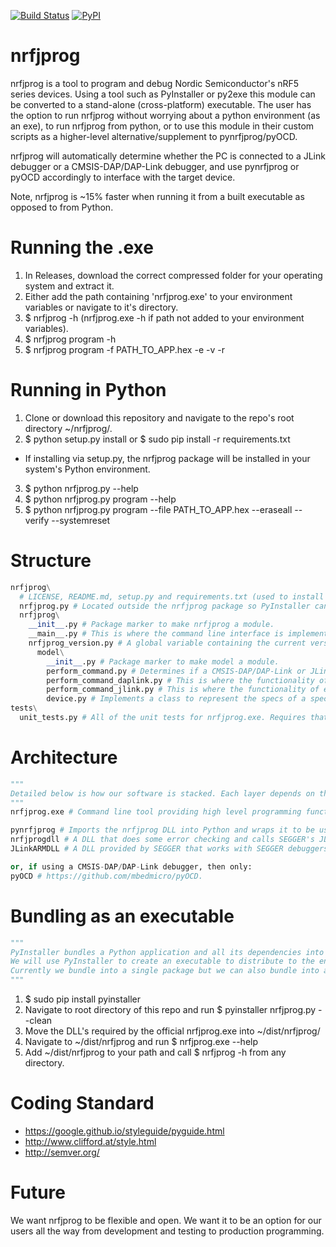[![Build Status](https://travis-ci.org/NordicSemiconductor/nrfjprog.svg?branch=master)](https://travis-ci.org/NordicSemiconductor/nrfjprog)
[![PyPI](https://img.shields.io/pypi/l/Django.svg)](https://opensource.org/licenses/BSD-3-Clause)

# nrfjprog
nrfjprog is a tool to program and debug Nordic Semiconductor's nRF5 series devices. Using a tool such as PyInstaller or py2exe this module can be converted to a stand-alone (cross-platform) executable. The user has the option to run nrfjprog without worrying about a python environment (as an exe), to run nrfjprog from python, or to use this module in their custom scripts as a higher-level alternative/supplement to pynrfjprog/pyOCD.

nrfjprog will automatically determine whether the PC is connected to a JLink debugger or a CMSIS-DAP/DAP-Link debugger, and use pynrfjprog or pyOCD accordingly to interface with the target device.

Note, nrfjprog is ~15% faster when running it from a built executable as opposed to from Python.

# Running the .exe
1. In Releases, download the correct compressed folder for your operating system and extract it.
2. Either add the path containing 'nrfjprog.exe' to your environment variables or navigate to it's directory.
3. $ nrfjprog -h (nrfjprog.exe -h if path not added to your environment variables).
4. $ nrfjprog program -h
5. $ nrfjprog program -f PATH_TO_APP.hex -e -v -r

# Running in Python
1. Clone or download this repository and navigate to the repo's root directory ~/nrfjprog/.
2. $ python setup.py install or $ sudo pip install -r requirements.txt
  *  If installing via setup.py, the nrfjprog package will be installed in your system's Python environment.
3. $ python nrfjprog.py --help
4. $ python nrfjprog.py program --help
5. $ python nrfjprog.py program --file PATH_TO_APP.hex --eraseall --verify --systemreset

# Structure
```python
nrfjprog\
  # LICENSE, README.md, setup.py and requirements.txt (used to install this module).
  nrfjprog.py # Located outside the nrfjprog package so PyInstaller can build into an .exe properly. nrfjprog can be run in python with this file as well.
  nrfjprog\
    __init__.py # Package marker to make nrfjprog a module.
    __main__.py # This is where the command line interface is implemented. It parses arguments using argparse and fowards them to perform_command.py.
    nrfjprog_version.py # A global variable containing the current version number of nrfjprog.
      model\
        __init__.py # Package marker to make model a module.
        perform_command.py # Determines if a CMSIS-DAP/DAP-Link or JLink debugger is connected to the PC and fowards the command accordingly.
        perform_command_daplink.py # This is where the functionality of each command is implemented. Relies on the pyOCD module.
        perform_command_jlink.py # This is where the functionality of each command is implemented. Relies on the pynrfjprog module.
        device.py # Implements a class to represent the specs of a specific device (i.e. NRF52_FP1).
tests\
  unit_tests.py # All of the unit tests for nrfjprog.exe. Requires that dist/OS/ to be present on system which contains the built .exe for the system's OS.
```

# Architecture
```python
"""
Detailed below is how our software is stacked. Each layer depends on the layer below.
"""
nrfjprog.exe # Command line tool providing high level programming functionality for nRF5x devices.

pynrfjprog # Imports the nrfjprog DLL into Python and wraps it to be used in applications like this one or directly in scripts.
nrfjprogdll # A DLL that does some error checking and calls SEGGER's JLink API. Wraps JLink API specifically for nRF5x devices.
JLinkARMDLL # A DLL provided by SEGGER that works with SEGGER debuggers. Performs all low level operations with target device.

or, if using a CMSIS-DAP/DAP-Link debugger, then only:
pyOCD # https://github.com/mbedmicro/pyOCD.
```

# Bundling as an executable
```python
"""
PyInstaller bundles a Python application and all its dependencies into a single package and is tested against Windows, Mac OS X, and Linux. http://pythonhosted.org/PyInstaller/.
We will use PyInstaller to create an executable to distribute to the end user from our nrfjprog Python application. It will be multi platform.
Currently we bundle into a single package but we can also bundle into a single executable (one file) using PyInstaller.
"""
```
1. $ sudo pip install pyinstaller
2. Navigate to root directory of this repo and run $ pyinstaller nrfjprog.py --clean
3. Move the DLL's required by the official nrfjprog.exe into ~/dist/nrfjprog/
4. Navigate to ~/dist/nrfjprog and run $ nrfjprog.exe --help
5. Add ~/dist/nrfjprog to your path and call $ nrfjprog -h from any directory.

# Coding Standard
*  https://google.github.io/styleguide/pyguide.html
*  http://www.clifford.at/style.html
*  http://semver.org/

# Future
We want nrfjprog to be flexible and open. We want it to be an option for our users all the way from development and testing to production programming.
